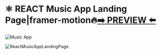 
# ⚛️ REACT Music App Landing Page|framer-motion🔥[:arrow_right: PREVIEW :arrow_left:](https://erik161.github.io/ReactMusicAppLandingPage/) 




![Music App](https://user-images.githubusercontent.com/26189854/169399815-b1e99e6e-5dbd-4a14-b6e4-9f8a997d339e.gif)



![ReactMusicAppLandingPage](https://user-images.githubusercontent.com/26189854/169392230-3915066e-1112-4157-9079-22a3f66be792.png)


